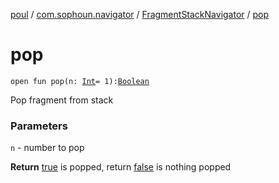 [poul](../../index.md) / [com.sophoun.navigator](../index.md) / [FragmentStackNavigator](index.md) / [pop](./pop.md)

# pop

`open fun pop(n: `[`Int`](https://kotlinlang.org/api/latest/jvm/stdlib/kotlin/-int/index.html)` = 1): `[`Boolean`](https://kotlinlang.org/api/latest/jvm/stdlib/kotlin/-boolean/index.html)

Pop fragment from stack

### Parameters

`n` - number to pop

**Return**
[true](#) is popped, return [false](#) is nothing popped

